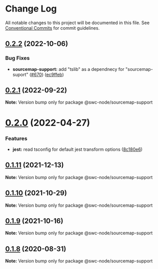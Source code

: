# Change Log

All notable changes to this project will be documented in this file.
See [Conventional Commits](https://conventionalcommits.org) for commit guidelines.

## [0.2.2](https://github.com/swc-project/swc-node/compare/@swc-node/sourcemap-support@0.2.1...@swc-node/sourcemap-support@0.2.2) (2022-10-06)

### Bug Fixes

- **sourcemap-support:** add "tslib" as a dependnecy for "sourcemap-suport" ([#670](https://github.com/swc-project/swc-node/issues/670)) ([ec9ffeb](https://github.com/swc-project/swc-node/commit/ec9ffeb8691ac6c8d6b08c85f0f6890fc99004e9))

## [0.2.1](https://github.com/swc-project/swc-node/compare/@swc-node/sourcemap-support@0.2.0...@swc-node/sourcemap-support@0.2.1) (2022-09-22)

**Note:** Version bump only for package @swc-node/sourcemap-support

# [0.2.0](https://github.com/swc-project/swc-node/compare/@swc-node/sourcemap-support@0.1.11...@swc-node/sourcemap-support@0.2.0) (2022-04-27)

### Features

- **jest:** read tsconfig for default jest transform options ([8c180e6](https://github.com/swc-project/swc-node/commit/8c180e68abbc66aa68f83b401d985a6c8617baa9))

## [0.1.11](https://github.com/swc-project/swc-node/compare/@swc-node/sourcemap-support@0.1.10...@swc-node/sourcemap-support@0.1.11) (2021-12-13)

**Note:** Version bump only for package @swc-node/sourcemap-support

## [0.1.10](https://github.com/swc-project/swc-node/compare/@swc-node/sourcemap-support@0.1.9...@swc-node/sourcemap-support@0.1.10) (2021-10-29)

**Note:** Version bump only for package @swc-node/sourcemap-support

## [0.1.9](https://github.com/swc-project/swc-node/compare/@swc-node/sourcemap-support@0.1.8...@swc-node/sourcemap-support@0.1.9) (2021-10-16)

**Note:** Version bump only for package @swc-node/sourcemap-support

## [0.1.8](https://github.com/swc-project/swc-node/compare/@swc-node/sourcemap-support@0.1.7...@swc-node/sourcemap-support@0.1.8) (2020-08-31)

**Note:** Version bump only for package @swc-node/sourcemap-support
